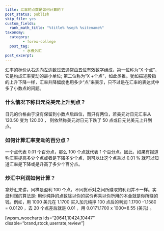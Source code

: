 ```yaml
---
title: 汇率的点数是如何计算的？
post_status: publish
skip_file: yes
custom_fields:
  rank_math_title: "%title% %sep% %sitename%"
taxonomy:
  category:
        - forex-college
  post_tag:
        - 水煮外汇
post_excerpt: 
---
```

汇率的标价从右边向左边数过去通常由五位有效数字组成，第一位称为“X 个点”，它是构成汇率变动的最小单位; 第二位称为“X +个点”，如此类推。犹如描述股指的上升下降一样，汇率升降幅度也用多少“点”来表示，只不过是在汇率的表达式中多了小数点的问题。

### 什么情况下称日元兑美元上升到点？

日元的价格由于没有保留到小数点后四位，而只有两位，若美元对日元汇率从 120.50 变为 120.00 ， 则依然称美元对日元下跌了 50 点或日元兑美元上升到点。

### 如何计算汇率变动的百分点？

一个点代表 0.01 个百分点，那么 100 个点就代表 1 个百分点。因此，如果有报道称汇率提高多少个点或者是下降多少个点，则可以让这个点乘以 0.01 % 就可以知道汇率是下降或是升高了多少个百分点。

### 炒汇中利润如何计算？

拿炒汇来讲，同样是盈利 100 个点，不同货币对之间所赚取的利润并不一样。实盘利润的算法是: 用你纯挣的点数除以你的买价再乘以你所用的本金就是你所赚的钱。例如，用 1000 美元在 1.1700 买入加元纯挣 100 点后的利润 1.1700 -1.1580 = 0.0120 ，去 20 个点差后就是 0.01 ，用 0.0171.1700 x 1000=8.55 (美元) 。

[wpsm_woocharts ids=“20641,10424,10447” disable=“brand,stock,userrate,review”]